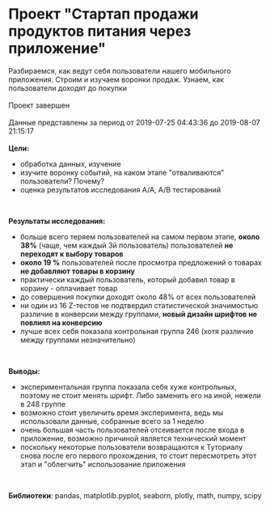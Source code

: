 # Проект "Стартап продажи продуктов питания через приложение"
Разбираемся, как ведут себя пользователи нашего мобильного приложения. Строим и изучаем воронки продаж. Узнаем, как пользователи доходят до покупки <br>
<br>
Проект завершен <br>
<br>
Данные представлены за период от 2019-07-25 04:43:36 до 2019-08-07 21:15:17<br>
<br> 
**Цели:**
- обработка данных, изучение
- изучите воронку событий, на каком этапе "отваливаются" пользователи? Почему?
- оценка результатов исследования A/A, А/B тестирований  
<br>

**Результаты исследования:**
- больше всего теряем пользователей на самом первом этапе, **около 38%** (чаще, чем каждый 3й пользователь) пользователей **не переходят к выбору товаров**<br>
- **около 19 %** пользователей после просмотра предложений о товарах **не добавляют товары в корзину**<br>
- практически каждый пользователь, который добавил товар в корзину - оплачивает товар<br>
- до совершения покупки доходят около 48% от всех пользователей<br>
- ни один из 16 Z-тестов не подтвердил статистической значимостью различие в конверсии между группами, **новый дизайн шрифтов не повлиял на конверсию**<br>
- лучше всех себя показала контрольная группа 246 (хотя различие между группами незначительно)<br>
<br>

**Выводы:**
- экспериментальная группа показала себя хуже контрольных, поэтому не стоит менять шрифт. Либо заменить его на иной, нежели в 248 группе
- возможно стоит увеличить время эксперимента, ведь мы использовали данные, собранные всего за 1 неделю
- очень большая часть пользователей отсеивается после входа в приложение, возможно причиной является технический момент
- поскольку некоторые пользователи возвращаются к Туториалу снова после его первого прохождения, то стоит пересмотреть этот этап и "облегчить" использование приложения<br>
<br>

**Библиотеки**: pandas, matplotlib.pyplot, seaborn, plotly, math, numpy, scipy
